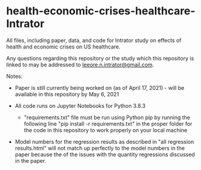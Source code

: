 # health-economic-crises-healthcare-Intrator
All files, including paper, data, and code for Intrator study on effects of health and economic crises on US healthcare.

Any questions regarding this repository or the study which this repository is linked to may be addressed to leeore.n.intrator@gmail.com.

Notes:
* Paper is still currently being worked on (as of April 17, 2021) - will be available in this repository by May 6, 2021

* All code runs on Jupyter Notebooks for Python 3.8.3
  * "requirements.txt" file must be run using Python pip by running the following line "pip install -r requirements.txt" in the proper folder for the code in this repository to work properly on your local machine

* Model numbers for the regression results as described in "all regression results.html" will not match up perfectly to the model numbers in the paper because the of the issues with the quantity regressions discussed in the paper.
